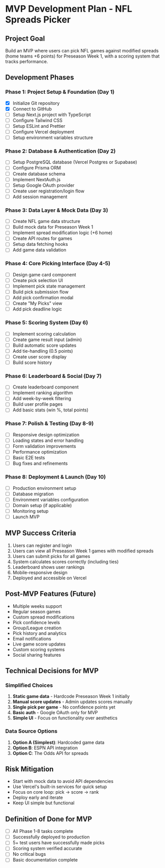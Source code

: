 # MVP Development Plan - NFL Spreads Picker

## Project Goal
Build an MVP where users can pick NFL games against modified spreads (home teams +6 points) for Preseason Week 1, with a scoring system that tracks performance.

## Development Phases

### Phase 1: Project Setup & Foundation (Day 1)
- [x] Initialize Git repository
- [x] Connect to GitHub
- [ ] Setup Next.js project with TypeScript
- [ ] Configure Tailwind CSS
- [ ] Setup ESLint and Prettier
- [ ] Configure Vercel deployment
- [ ] Setup environment variables structure

### Phase 2: Database & Authentication (Day 2)
- [ ] Setup PostgreSQL database (Vercel Postgres or Supabase)
- [ ] Configure Prisma ORM
- [ ] Create database schema
- [ ] Implement NextAuth.js
- [ ] Setup Google OAuth provider
- [ ] Create user registration/login flow
- [ ] Add session management

### Phase 3: Data Layer & Mock Data (Day 3)
- [ ] Create NFL game data structure
- [ ] Build mock data for Preseason Week 1
- [ ] Implement spread modification logic (+6 home)
- [ ] Create API routes for games
- [ ] Setup data fetching hooks
- [ ] Add game data validation

### Phase 4: Core Picking Interface (Day 4-5)
- [ ] Design game card component
- [ ] Create pick selection UI
- [ ] Implement pick state management
- [ ] Build pick submission flow
- [ ] Add pick confirmation modal
- [ ] Create "My Picks" view
- [ ] Add pick deadline logic

### Phase 5: Scoring System (Day 6)
- [ ] Implement scoring calculation
- [ ] Create game result input (admin)
- [ ] Build automatic score updates
- [ ] Add tie-handling (0.5 points)
- [ ] Create user score display
- [ ] Build score history

### Phase 6: Leaderboard & Social (Day 7)
- [ ] Create leaderboard component
- [ ] Implement ranking algorithm
- [ ] Add week-by-week filtering
- [ ] Build user profile pages
- [ ] Add basic stats (win %, total points)

### Phase 7: Polish & Testing (Day 8-9)
- [ ] Responsive design optimization
- [ ] Loading states and error handling
- [ ] Form validation improvements
- [ ] Performance optimization
- [ ] Basic E2E tests
- [ ] Bug fixes and refinements

### Phase 8: Deployment & Launch (Day 10)
- [ ] Production environment setup
- [ ] Database migration
- [ ] Environment variables configuration
- [ ] Domain setup (if applicable)
- [ ] Monitoring setup
- [ ] Launch MVP

## MVP Success Criteria
1. Users can register and login
2. Users can view all Preseason Week 1 games with modified spreads
3. Users can submit picks for all games
4. System calculates scores correctly (including ties)
5. Leaderboard shows user rankings
6. Mobile-responsive design
7. Deployed and accessible on Vercel

## Post-MVP Features (Future)
- Multiple weeks support
- Regular season games
- Custom spread modifications
- Pick confidence levels
- Group/League creation
- Pick history and analytics
- Email notifications
- Live game score updates
- Custom scoring systems
- Social sharing features

## Technical Decisions for MVP

### Simplified Choices
1. **Static game data** - Hardcode Preseason Week 1 initially
2. **Manual score updates** - Admin updates scores manually
3. **Single pick per game** - No confidence points yet
4. **Basic auth** - Google OAuth only for MVP
5. **Simple UI** - Focus on functionality over aesthetics

### Data Source Options
1. **Option A (Simplest)**: Hardcoded game data
2. **Option B**: ESPN API integration
3. **Option C**: The Odds API for spreads

## Risk Mitigation
- Start with mock data to avoid API dependencies
- Use Vercel's built-in services for quick setup
- Focus on core loop: pick → score → rank
- Deploy early and iterate
- Keep UI simple but functional

## Definition of Done for MVP
- [ ] All Phase 1-8 tasks complete
- [ ] Successfully deployed to production
- [ ] 5+ test users have successfully made picks
- [ ] Scoring system verified accurate
- [ ] No critical bugs
- [ ] Basic documentation complete